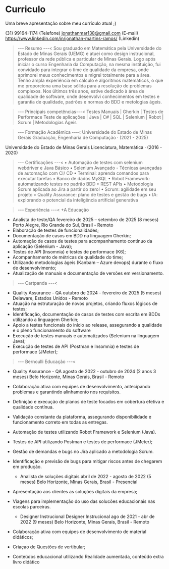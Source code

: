 # Curriculo
Uma breve apresentação sobre meu currículo atual ;)

(31) 99164-1174 (Telefone)
jonathanmar138@gmail.com (E-mail)
https://www.linkedin.com/in/jonathan-martins-ramos/ (Linkedin)

>--- Resumo ---<
  Sou graduado em Matemática pela Universidade do Estado de Minas Gerais (UEMG) e atuei
como design instrucional, professor da rede pública e particular de Minas Gerais. Logo após
iniciar o curso Engenharia da Computação, na mesma instituição, fui convidado para
integrar o time de qualidade da empresa, onde aprimorei meus conhecimentos e migrei
totalmente para a área. Tenho ampla experiência em cálculo e algoritmos matemáticos, o
que me proporciona uma base sólida para a resolução de problemas complexos. Nos
últimos três anos, estive dedicado à área de qualidade de software, onde desenvolvi
conhecimentos em testes e garantia de qualidade, padrões e normas do BDD e metologias
ágeis.


>--- Principais competências---< 
  Testes Manuais | Gherkin | Testes de Performace Teste de aplicações | Java | C# | SQL | Selenium | Robot | Scrum | Metodologias Ágeis


>--- Formação Acadêmica ---<
  Universidade do Estado de Minas Gerais
Graduação, Engenharia de Computação · (2021 - 2025)

  Universidade do Estado de Minas Gerais
Licenciatura, Matemática · (2016 - 2020)


>--- Certificações ---<
• Automação de testes com selenium webdriver e Java Básico
• Selenium Avançado - Técnicas avançadas de automação com CI/ CD
• Terminal: aprenda comandos para executar tarefas
• Banco de dados MySQL
• Robot Framework: automatizando testes no padrão BDD
• REST APIs
• Metodologia Scrum aplicada ao Jira a partir do zero!
• Scrum: agilidade em seu projeto
• Quality Assurance: plano de testes e gestão de bugs
• IA: explorando o potencial da inteligência artificial generativa


>--- Experiência ---<
  +A Educação
- Analista de teste/QA
fevereiro de 2025 – setembro de 2025 (8 meses) Porto
Alegre, Rio Grande do Sul, Brasil - Remoto
- Elaboração de testes de funcionalidades;
- Documentação de casos em BDD na linguagem Gherkin;
- Automação de casos de testes para acompanhamento contínuo da aplicação (Selenium - Java);
- Testes de API (Insomnia) e testes de performace (K6);
- Acompanhamento de métricas de qualidade do time;
- Utilizando metodologias ágeis (Kanbam – Azure devops) durante o fluxo de desenvolvimento;
- Atualização de manuais e documentação de versões em versionamento.


>--- Cartpanda ---<
  - Quality Assurance - QA
outubro de 2024 - fevereiro de 2025 (5 meses)
Delaware, Estados Unidos - Remoto
- Atuação na estruturação de novos projetos, criando fluxos lógicos de testes;
- Identificação, documentação de casos de testes com escrita em BDDs utilizando a linguagem Gherkin;
- Apoio a testes funcionais do início ao release, assegurando a qualidade e o pleno funcionamento do software
- Execução de testes manuais e automatizados (Selenium na linguagem Java);
- Execução de testes de API (Postman e Insomnia) e testes de performace (JMeter);

  
>--- Bernoulli Educação ---<
  - Quality Assurance - QA
agosto de 2022 - outubro de 2024 (2 anos 3 meses)
Belo Horizonte, Minas Gerais, Brasil - Remoto
- Colaboração ativa com equipes de desenvolvimento, antecipando problemas e garantindo alinhamento nos requisitos.
- Definição e execução de planos de teste focados em cobertura efetiva e qualidade contínua.
- Validação constante da plataforma, assegurando disponibilidade e funcionamento correto em todas as entregas.
- Automação de testes utilizando Robot Framework e Selenium (Java).
- Testes de API utilizando Postman e testes de performace (JMeter);
- Gestão de demandas e bugs no Jira aplicado a metodologia Scrum.
- Identificação e previsão de bugs para mitigar riscos antes de chegarem em produção.
  
  - Analista de soluções digitais
abril de 2022 - agosto de 2022 (5 meses)
Belo Horizonte, Minas Gerais, Brasil - Presencial
- Apresentação aos clientes as soluções digitais da empresa;
- Viagens para implementação do uso das solucões educacionais nas escolas parceiras.
  
  - Designer Instrucional Designer Instrucional
ago de 2021 - abr de 2022 (9 meses)
Belo Horizonte, Minas Gerais, Brasil - Remoto
- Colaboração ativa com equipes de desenvolvimento de material didáticos;
- Criaçao de Questões de vertibular;
- Conteúdos educacional utilizando Realidade aumentada, conteúdo extra livro didático
